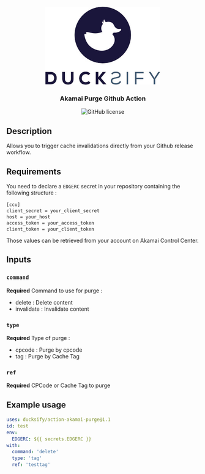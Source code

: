 <p align="center">
  <img alt="Ducksify logo" src="https://github.com/ducksify/akamai-toolbox/raw/master/docs/assets/logo.jpg"/>
  <h3 align="center">Akamai Purge Github Action</h3>
  <p align="center">
    <img alt="GitHub license" src="https://badgen.net/github/license/ducksify/akamai-toolbox?cache=300&color=green"/>
  </p>
</p>

## Description
Allows you to trigger cache invalidations directly from your Github release workflow.

## Requirements
You need to declare a `EDGERC` secret in your repository containing the following structure :
```
[ccu]
client_secret = your_client_secret
host = your_host
access_token = your_access_token
client_token = your_client_token
```
Those values can be retrieved from your account on Akamai Control Center.

## Inputs

### `command`
**Required**
Command to use for purge : 
- delete : Delete content
- invalidate : Invalidate content

### `type`
**Required**
Type of purge :
- cpcode : Purge by cpcode
- tag : Purge by Cache Tag

### `ref`
**Required** 
CPCode or Cache Tag to purge


## Example usage

```YAML
uses: ducksify/action-akamai-purge@1.1
id: test
env:
  EDGERC: ${{ secrets.EDGERC }}
with:
  command: 'delete'
  type: 'tag'
  ref: 'testtag'
```

